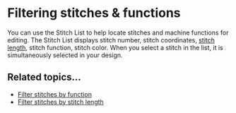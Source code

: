 # Filtering stitches & functions

You can use the Stitch List to help locate stitches and machine functions for editing. The Stitch List displays stitch number, stitch coordinates, [stitch length](../../glossary/glossary#stitch-length), stitch function, stitch color. When you select a stitch in the list, it is simultaneously selected in your design.

## Related topics...

- [Filter stitches by function](Filter_stitches_by_function)
- [Filter stitches by stitch length](Filter_stitches_by_stitch_length)
